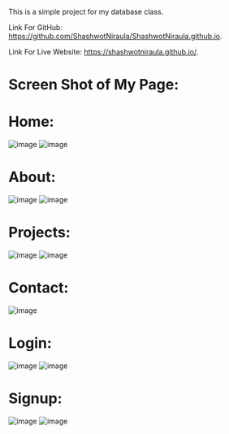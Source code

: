 This is a simple project for my database class. 

Link For GitHub: https://github.com/ShashwotNiraula/ShashwotNiraula.github.io.

Link For Live Website: https://shashwotniraula.github.io/.

# Screen Shot of My Page:

# Home:
![image](https://user-images.githubusercontent.com/93368036/217615032-a5cc7ace-c239-4a73-858d-6291fecb807f.png)
![image](https://user-images.githubusercontent.com/93368036/217615061-90a41fce-ccf5-4802-baa3-2dbe5a064b3b.png)

# About: 
![image](https://user-images.githubusercontent.com/93368036/217615092-de5969b7-2736-415a-b2ce-889ba7ff84fd.png)
![image](https://user-images.githubusercontent.com/93368036/217615107-55474e6a-75db-4e7b-b5ca-4de172382c2f.png)

# Projects:
![image](https://user-images.githubusercontent.com/93368036/217615148-067701e4-7d04-46ef-8962-fffb6ffaf57b.png)
![image](https://user-images.githubusercontent.com/93368036/217615187-58d95906-308e-4da2-bab2-6f66b9da2569.png)


# Contact:
![image](https://user-images.githubusercontent.com/93368036/217615213-9b45fd5d-23f4-4079-b949-4911a8fa0398.png)

# Login:
![image](https://user-images.githubusercontent.com/93368036/217615239-67361be5-d51c-42c1-b3d3-38a96bbc7d4b.png)
![image](https://user-images.githubusercontent.com/93368036/217615262-3934c848-ec0a-41d4-a612-faa39de543fb.png)

# Signup:
  ![image](https://user-images.githubusercontent.com/93368036/217615296-ebaa068d-e212-4b1b-a792-d7330d34d843.png)
  ![image](https://user-images.githubusercontent.com/93368036/217615324-57a728c0-08b1-4de7-83b2-a0828876aaf8.png)
